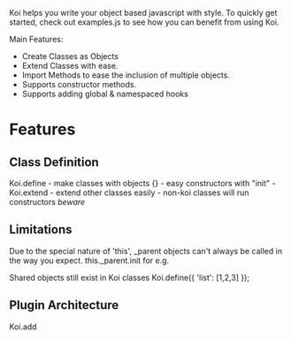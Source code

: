 Koi helps you write your object based javascript with style. To quickly get started, check out examples.js to see how you can benefit from using Koi.

Main Features:

 * Create Classes as Objects
 * Extend Classes with ease.
 * Import Methods to ease the inclusion of multiple objects.
 * Supports constructor methods.
 * Supports adding global & namespaced hooks


 # Features

 ## Class Definition

 Koi.define
 	- make classes with objects {}
 	- easy constructors with "init"
 	- 
 Koi.extend
 	- extend other classes easily
 	- non-koi classes will run constructors *beware* 

 ## Limitations

Due to the special nature of 'this', _parent objects can't always be called in the way you expect.
this._parent.init for e.g.

Shared objects still exist in Koi classes
Koi.define({ 'list': [1,2,3] });

 ## Plugin Architecture

 Koi.add
